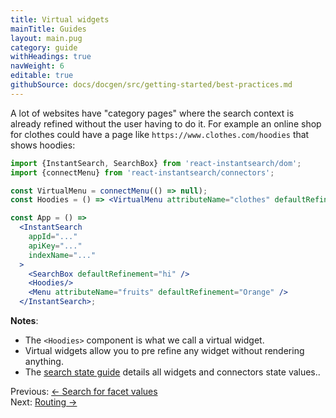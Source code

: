 ```yaml
---
title: Virtual widgets
mainTitle: Guides
layout: main.pug
category: guide
withHeadings: true
navWeight: 6
editable: true
githubSource: docs/docgen/src/getting-started/best-practices.md
---
```



A lot of websites have "category pages" where the search context is already refined without the user having
to do it. For example an online shop for clothes could have a page like `https://www.clothes.com/hoodies`
that shows hoodies:

```jsx
import {InstantSearch, SearchBox} from 'react-instantsearch/dom';
import {connectMenu} from 'react-instantsearch/connectors';

const VirtualMenu = connectMenu(() => null);
const Hoodies = () => <VirtualMenu attributeName="clothes" defaultRefinement="hoodies"/>;

const App = () =>
  <InstantSearch
    appId="..."
    apiKey="..."
    indexName="..."
  >
    <SearchBox defaultRefinement="hi" />
    <Hoodies/>
    <Menu attributeName="fruits" defaultRefinement="Orange" />
  </InstantSearch>;
```

**Notes**:
* The `<Hoodies>` component is what we call a virtual widget.
* Virtual widgets allow you to pre refine any widget without rendering anything.
* The [search state guide](guide/Search_state.html) details all widgets and connectors state values..

<div class="guide-nav">
    <div class="guide-nav-left">
        Previous: <a href="guide/Search_for_facet_values.html">← Search for facet values</a>
    </div>
    <div class="guide-nav-right">
        Next: <a href="guide/Routing.html">Routing →</a>
    </div>
</div>
